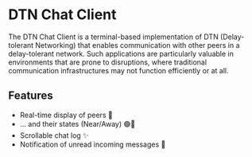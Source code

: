 # DTN Chat Client

The DTN Chat Client is a terminal-based implementation of DTN (Delay-tolerant Networking)
that enables communication with other peers in a delay-tolerant network. Such applications are
particularly valuable in environments that are prone to disruptions, where traditional
communication infrastructures may not function efficiently or at all.

## Features

- Real-time display of peers 🤝
- ... and their states (Near/Away) 🟢🔴
- Scrollable chat log ✨
- Notification of unread incoming messages 📨


